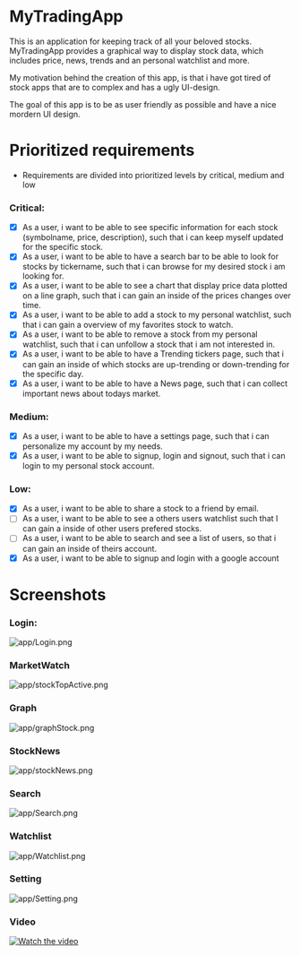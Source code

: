 # MyTradingApp
This is an application for keeping track of all your beloved stocks. 
MyTradingApp provides a graphical way to display stock data, which includes price, news, trends and an personal watchlist and more.

My motivation behind the creation of this app, is that i have got tired of stock apps that are to complex and has a ugly UI-design. 

The goal of this app is to be as user friendly as possible and have a nice mordern UI design. 

# Prioritized requirements

- Requirements are divided into prioritized levels by critical, medium and low

### Critical:
- [x] As a user, i want to be able to see specific information for each stock (symbolname, price, description), such that i can keep myself updated for the specific stock.
- [x] As a user, i want to be able to have a search bar to be able to look for stocks by tickername, such that i can browse for my desired stock i am looking for. 
- [x] As a user, i want to be able to see a chart that display price data plotted on a line graph, such that i can gain an inside of the prices changes over time.
- [x] As a user, i want to be able to add a stock to my personal watchlist, such that i can gain a overview of my favorites stock to watch.
- [x] As a user, i want to be able to remove a stock from my personal watchlist, such that i can unfollow a stock that i am not interested in. 
- [x] As a user, i want to be able to have a Trending tickers page, such that i can gain an inside of which stocks are up-trending or down-trending for the specific day. 
- [x] As a user, i want to be able to have a News page, such that i can collect important news about todays market. 
 
### Medium:
- [x] As a user, i want to be able to have a settings page, such that i can personalize my account by my needs.
- [x] As a user, i want to be able to signup, login and signout, such that i can login to my personal stock account. 

### Low:
- [x] As a user, i want to be able to share a stock to a friend by email. 
- [ ] As a user, i want to be able to see a others users watchlist such that I can gain a inside of other users prefered stocks. 
- [ ] As a user, i want to be able to search and see a list of users, so that i can gain an inside of theirs account.  
- [x] As a user, i want to be able to signup and login with a google account

# Screenshots

### Login:
![app/Login.png](app/Login.png)

### MarketWatch
![app/stockTopActive.png](app/stockTopActive.png)

### Graph
![app/graphStock.png](app/graphStock.png)

### StockNews
![app/stockNews.png](app/stockNews.png)

### Search
![app/Search.png](app/Search.png)

### Watchlist
![app/Watchlist.png](app/Watchlist.png)

### Setting
![app/Setting.png](app/Setting.png)

### Video
[![Watch the video](app/stockTopActive.png)](https://www.youtube.com/watch?v=sBIkhsBDrGU )

